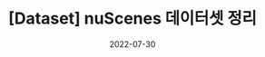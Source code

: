 ---
published: false
title:  "[Dataset] nuScenes 데이터셋 정리"
excerpt: "3D Object Detection 분야에서 사용되는 nuScenes 데이터셋에 대한 소개 및 정리"

categories:
  - 3d_object_detection
tags:
  - [3D_Object_Detection, Computer_Vision, Deep_Learning]

toc: true
toc_sticky: true
use_math: true
 
date: 2022-07-30
last_modified_at: 2022-07-31
---